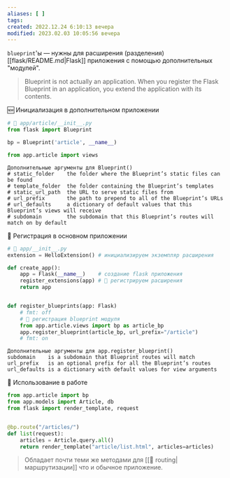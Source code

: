 ```yaml
---
aliases: [ ]
tags:
created: 2022.12.24 6:10:13 вечера
modified: 2023.02.03 10:05:56 вечера
---
```

[^#]:: ℹ️ [Blueprints](https://explore-flask.readthedocs.io/en/latest/blueprints.html)
[^#]:: ℹ️ [Modular Applications with Blueprints](https://flask.palletsprojects.com/en/latest/blueprints/)
[^#]:: [Use a Flask Blueprint to Architect Your Applications](https://realpython.com/flask-blueprint/) ⭐

`blueprint`'ы — нужны для расширения (разделения) [[flask/README.md|Flask]] приложения с помощью дополнительных "модулей".

> Blueprint is not actually an application. When you register the Flask Blueprint in an application, you extend the application with its contents.

🆕 Инициализация в дополнительном приложении

```python
# 📁 app/article/__init__.py
from flask import Blueprint

bp = Blueprint('article', __name__)

from app.article import views 
```

	Дополнительные аргументы для Blueprint()
	# static_folder    the folder where the Blueprint’s static files can be found
	# template_folder  the folder containing the Blueprint’s templates
	# static_url_path  the URL to serve static files from
	# url_prefix       the path to prepend to all of the Blueprint’s URLs
	# url_defaults     a dictionary of default values that this Blueprint’s views will receive
	# subdomain        the subdomain that this Blueprint’s routes will match on by default
	
👮 Регистрация в основном приложении

```python
# 📁 app/__init__.py
extension = HelloExtension() # инициализируем экземпляр расширения

def create_app():
    app = Flask(__name__)    # создание flask приложения
	register_extensions(app) # 👮 регистрируем расширения
    return app


def register_blueprints(app: Flask)
	# fmt: off
	# 👮 регистрация blueprint модуля
    from app.article.views import bp as article_bp
    app.register_blueprint(article_bp, url_prefix="/article") 
    # fmt: on
```

	Дополнительные аргументы для app.register_blueprint()
	subdomain    is a subdomain that Blueprint routes will match
	url_prefix   is an optional prefix for all the Blueprint’s routes
	url_defaults is a dictionary with default values for view arguments

🐍 Использование в работе

```python
from app.article import bp
from app.models import Article, db
from flask import render_template, request


@bp.route("/articles/")
def list(request):
    articles = Article.query.all()
    return render_template("article/list.html", articles=articles)
```

> Обладает почти теми же методами для [[🔀 routing|маршрутизации]] что и обычное приложение.
